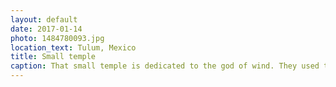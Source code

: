 ```yaml
---
layout: default
date: 2017-01-14
photo: 1484780093.jpg
location_text: Tulum, Mexico
title: Small temple
caption: That small temple is dedicated to the god of wind. They used to make offering to their gods in small altars, usually fishes and other items that they would either find or build.
---
```

